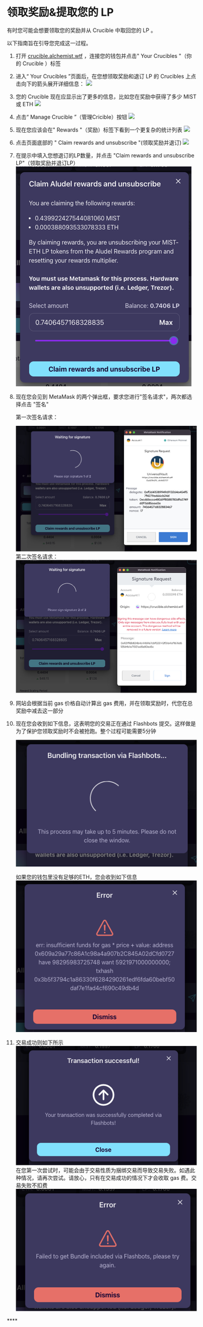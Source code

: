 # 领取奖励&提取您的 LP

有时您可能会想要领取您的奖励并从 Crucible 中取回您的 LP 。

以下指南旨在引导您完成这一过程。

1. 打开 [crucible.alchemist.wtf](https://crucible.alchemist.wtf/) ，连接您的钱包并点击" Your Crucibles "（你的 Crucible ）标签
2. 进入“ Your Crucibles ”页面后，在您想领取奖励和退订 LP 的 Crucibles 上点击向下的箭头展开详细信息： ![](../../.gitbook/assets/screenshot-2021-05-07-at-12.50.58.png) 
3. 您的 Crucible 现在应显示出了更多的信息，比如您在奖励中获得了多少 MIST 或 ETH ![](../../.gitbook/assets/screenshot-2021-05-07-at-12.50.42.png) 
4. 点击“ Manage Crucible ”（管理Cricible）按钮 ![](../../.gitbook/assets/screenshot-2021-05-07-at-12.51.04.png) 
5. 现在您应该会在" Rewards "（奖励）标签下看到一个更复杂的统计列表  ![](../../.gitbook/assets/screenshot-2021-05-07-at-12.51.22.png) 
6. 点击页面底部的 " Claim rewards and unsubscribe "\(领取奖励并退订\) ![](../../.gitbook/assets/screenshot-2021-05-07-at-13.05.52.png) 
7. 在提示中填入您想退订的LP数量，并点击 "Claim rewards and unsubscribe LP"（领取奖励并退订LP） ![](../../.gitbook/assets/image%20%2852%29%20%281%29%20%281%29.png) 
8. 现在您会见到 MetaMask 的两个弹出框，要求您进行"签名请求"，两次都选择点击 "签名"

   第一次签名请求：

    ![](../../.gitbook/assets/2%20%282%29.png)                                                               第二次签名请求：                                        ![](../../.gitbook/assets/3%20%281%29%20%285%29%20%284%29.png) 

9. 网站会根据当前 gas 价格自动计算出 gas 费用，并在领取奖励时，代您在总奖励中减去这一部分

10. 现在您会收到如下信息，这表明您的交易正在通过 Flashbots 提交。这样做是为了保护您领取奖励时不会被抢跑。整个过程可能需要5分钟

    ![](../../.gitbook/assets/4%20%281%29%20%281%29.png)  
  
    如果您的钱包里没有足够的ETH，您会收到如下信息  
    ![](../../.gitbook/assets/edlin%20%281%29.png)  

11. 交易成功则如下所示 ![](../../.gitbook/assets/6%20%281%29%20%281%29.png)  在您第一次尝试时，可能会由于交易性质为捆绑交易而导致交易失败。如遇此种情况，请再次尝试。请放心，只有在交易成功的情况下才会收取 gas 费。交易失败不扣费 ![](../../.gitbook/assets/7%20%281%29.png)

\*\*\*\*

